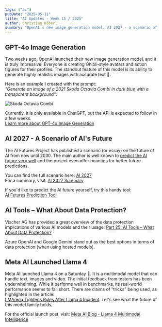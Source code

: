 ```yaml
---
tags: ["ai"]
pubDate: "2025-05-11"
title: "AI Updates - Week 15 / 2025"
author: Christian Köberl
summary: "OpenAI's new image generation model, AI 2027 - a scenario of AI future, data protection in AI tools, and Meta's Llama 4 launch."
---
```


## GPT-4o Image Generation

Two weeks ago, OpenAI launched their new image generation model, and it is truly impressive! Everyone is creating Ghibli-style avatars and action figures for their profiles. The standout feature of this model is its ability to generate highly realistic images with accurate text 🎉.

Here is an example I created with the prompt:  
*"Generate an image of a 2021 Skoda Octavia Combi in dark blue with a transparent background"*:

![Skoda Octavia Combi](/skoda-octavia.png "Generated image of a 2021 Skoda Octavia Combi")

Currently, it is only available in ChatGPT, but the API is expected to follow in a few weeks.  
[Learn more about GPT-4o Image Generation](https://openai.com/index/introducing-4o-image-generation/)

## AI 2027 - A Scenario of AI's Future

The AI Futures Project has published a scenario (or essay) on the future of AI from now until 2030. The main author is well known to [predict the AI future very well](https://www.alignmentforum.org/posts/6Xgy6CAf2jqHhynHL/what-2026-looks-like) and the project even offer bounties for better future predictions.

You can find the full scenario here: [AI 2027](https://ai-2027.com/)  
For a summary, visit: [AI 2027 Summary](https://ai-2027.com/summary)

If you'd like to predict the AI future yourself, try this handy tool:  
[AI Futures Prediction Tool](https://swantescholz.github.io/aifutures/v4/v4.html)

## AI Tools – What About Data Protection?

Vischer AG has provided a great overview of the data protection implications of various AI models and their usage:
[Part 25: AI Tools – What About Data Protection?](https://www.vischer.com/en/knowledge/blog/part-25-ai-tools-what-about-data-protection/)

Azure OpenAI and Google Gemini stand out as the best options in terms of data protection (when using hosted models).

## Meta AI Launched Llama 4

Meta AI launched Llama 4 on a Saturday 🤔. It is a multimodal model that can handle text, images and video. The initial feedback from testers has been underwhelming. While it performs well in benchmarks, its real-world performance seems to fall short. There are claims of "tricks" being used, as highlighted in the article:  
[LMArena Tightens Rules After Llama 4 Incident](https://timesofinnovation.com/ai-regulation/lmarena-tightens-rules-after-llama-4-incident/). Let's see what the future of this model family holds.

For the official launch post, visit: [Meta AI Blog - Llama 4 Multimodal Intelligence](https://ai.meta.com/blog/llama-4-multimodal-intelligence/)
